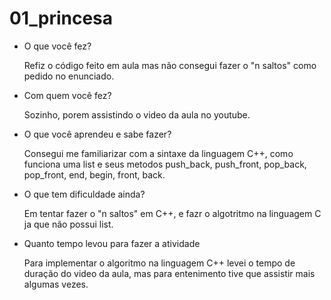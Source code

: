 # 01_princesa

* O que você fez?
	<p>Refiz o código feito em aula
	mas não consegui fazer o "n saltos" 
	como pedido no enunciado.</p>

* Com quem você fez?
	<p>Sozinho, porem assistindo o video da aula
	no youtube.</p>

* O que você aprendeu e sabe fazer?
	<p>Consegui me familiarizar com a sintaxe
	da linguagem C++, como funciona uma list
	e seus metodos push_back, push_front, pop_back,
	pop_front, end, begin, front, back.</p>

* O que tem dificuldade ainda?
	<p>Em tentar fazer o "n saltos" em C++,
	e fazr o algotritmo na linguagem C ja que não 
	possui list.</p>

* Quanto tempo levou para fazer a atividade
	<p>Para implementar o algoritmo na linguagem C++
	levei o tempo de duração do video da aula, mas
	para entenimento tive que assistir mais algumas vezes.</p>
	
